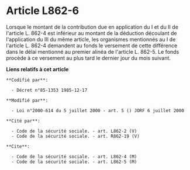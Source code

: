 # Article L862-6

Lorsque le montant de la contribution due en application du I et du II de l'article L. 862-4 est inférieur au montant de la
déduction découlant de l'application du III du même article, les organismes mentionnés au I de l'article L. 862-4 demandent
au fonds le versement de cette différence dans le délai mentionné au premier alinéa de l'article L. 862-5. Le fonds procède à
ce versement au plus tard le dernier jour du mois suivant.

**Liens relatifs à cet article**

	**Codifié par**:

	  - Décret n°85-1353 1985-12-17

	**Modifié par**:

	  - Loi n°2000-614 du 5 juillet 2000 - art. 5 () JORF 6 juillet 2000

	**Cité par**:

	  - Code de la sécurité sociale. - art. L862-2 (V)
	  - Code de la sécurité sociale. - art. R862-19 (V)

	**Cite**:

	  - Code de la sécurité sociale. - art. L862-4 (M)
	  - Code de la sécurité sociale. - art. L862-5 (M)
